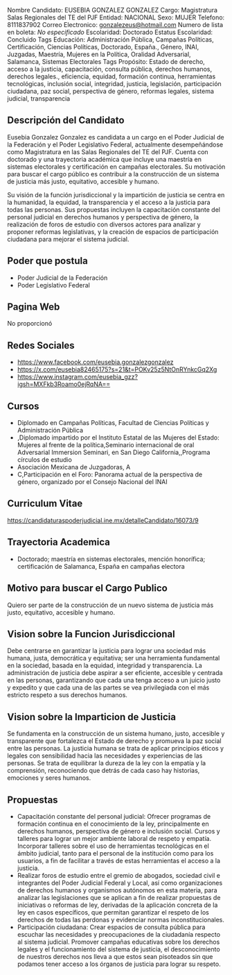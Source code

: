 Nombre Candidato: EUSEBIA GONZALEZ GONZALEZ
Cargo: Magistratura Salas Regionales del TE del PJF
Entidad: NACIONAL
Sexo: MUJER
Telefono: 8111837902
Correo Electronico: gonzalezeus@hotmail.com
Numero de lista en boleta: *No especificado*
Escolaridad: Doctorado
Estatus Escolaridad: Concluido
Tags Educación: Administración Pública, Campañas Políticas, Certificación, Ciencias Políticas, Doctorado, España., Género, INAI, Juzgadas, Maestría, Mujeres en la Política, Oralidad Adversarial, Salamanca, Sistemas Electorales
Tags Propósito: Estado de derecho, acceso a la justicia, capacitación, consulta pública, derechos humanos, derechos legales., eficiencia, equidad, formación continua, herramientas tecnológicas, inclusión social, integridad, justicia, legislación, participación ciudadana, paz social, perspectiva de género, reformas legales, sistema judicial, transparencia


## Descripción del Candidato 

Eusebia Gonzalez Gonzalez es candidata a un cargo en el Poder Judicial de la Federación y el Poder Legislativo Federal, actualmente desempeñándose como Magistratura en las Salas Regionales del TE del PJF. Cuenta con doctorado y una trayectoria académica que incluye una maestría en sistemas electorales y certificación en campañas electorales. Su motivación para buscar el cargo público es contribuir a la construcción de un sistema de justicia más justo, equitativo, accesible y humano.

Su visión de la función jurisdiccional y la impartición de justicia se centra en la humanidad, la equidad, la transparencia y el acceso a la justicia para todas las personas. Sus propuestas incluyen la capacitación constante del personal judicial en derechos humanos y perspectiva de género, la realización de foros de estudio con diversos actores para analizar y proponer reformas legislativas, y la creación de espacios de participación ciudadana para mejorar el sistema judicial.


## Poder que postula

- Poder Judicial de la Federación
- Poder Legislativo Federal


## Pagina Web

No proporcionó


## Redes Sociales

- https://www.facebook.com/eusebia.gonzalezgonzalez
- https://x.com/eusebia82465175?s=21&t=POKv25z5NtOnRYnkcGq2Xg
- https://www.instagram.com/eusebia_gzz?igsh=MXFkb3Roamo0ejRqNA==


## Cursos

- Diplomado en Campañas Políticas, Facultad de Ciencias Políticas y Administración Pública
- ,Diplomado impartido por el Instituto Estatal de las Mujeres del Estado: Mujeres al frente de la política,Seminario internacional de oral Adversarial  Immersion Seminari, en San Diego California,,Programa círculos de estudio
- Asociación Mexicana de Juzgadoras, A
- C,Participación en el Foro: Panorama actual de la perspectiva de género, organizado por el Consejo Nacional del INAI


## Curriculum Vitae

https://candidaturaspoderjudicial.ine.mx/detalleCandidato/16073/9


## Trayectoria Academica

- Doctorado; maestría en sistemas electorales, mención honorífica; certificación de Salamanca, España en campañas electora


## Motivo para buscar el Cargo Publico

Quiero ser parte de la construcción de un nuevo sistema de justicia más justo, equitativo, accesible y humano.


## Vision sobre la Funcion Jurisdiccional

Debe centrarse en garantizar la justicia para lograr una sociedad más humana, justa, democrática y equitativa; ser una herramienta fundamental en la sociedad, basada en la equidad, integridad y transparencia. La administración de justicia debe aspirar a ser eficiente, accesible y centrada en las personas, garantizando que cada una tenga acceso a un juicio justo y expedito y que cada una de las partes se vea privilegiada con el más estricto respeto a sus derechos humanos.


## Vision sobre la Imparticion de Justicia

Se fundamenta en la construcción de un sistema humano, justo, accesible y transparente que fortalezca el Estado de derecho y promueva la paz social entre las personas. La justicia humana se trata de aplicar principios éticos y legales con sensibilidad hacia las necesidades y experiencias de las personas. Se trata de equilibrar la dureza de la ley con la empatía y la comprensión, reconociendo que detrás de cada caso hay historias, emociones y seres humanos.


## Propuestas

- Capacitación constante del personal judicial: Ofrecer programas de formación continua en el conocimiento de la ley, principalmente en derechos humanos, perspectiva de género e inclusión social. Cursos y talleres para lograr un mejor ambiente laboral de respeto y empatía. Incorporar talleres sobre el uso de herramientas tecnológicas en el ámbito judicial, tanto para el personal de la institución como para los usuarios, a fin de facilitar a través de estas herramientas el acceso a la justicia.
- Realizar foros de estudio entre el gremio de abogados, sociedad civil e integrantes del Poder Judicial Federal y Local, así como organizaciones de derechos humanos y organismos autónomos en esta materia, para analizar las legislaciones que se aplican a fin de realizar propuestas de iniciativas o reformas de ley, derivadas de la aplicación concreta de la ley en casos específicos, que permitan garantizar el respeto de los derechos de todas las perdonas y evidenciar normas inconstitucionales.
- Participación ciudadana: Crear espacios de consulta pública para escuchar las necesidades y preocupaciones de la ciudadanía respecto al sistema judicial. Promover campañas educativas sobre los derechos legales y el funcionamiento del sistema de justicia, el desconocimiento de nuestros derechos nos lleva a que estos sean pisoteados sin que podamos tener acceso a los órganos de justicia para lograr su respeto.

